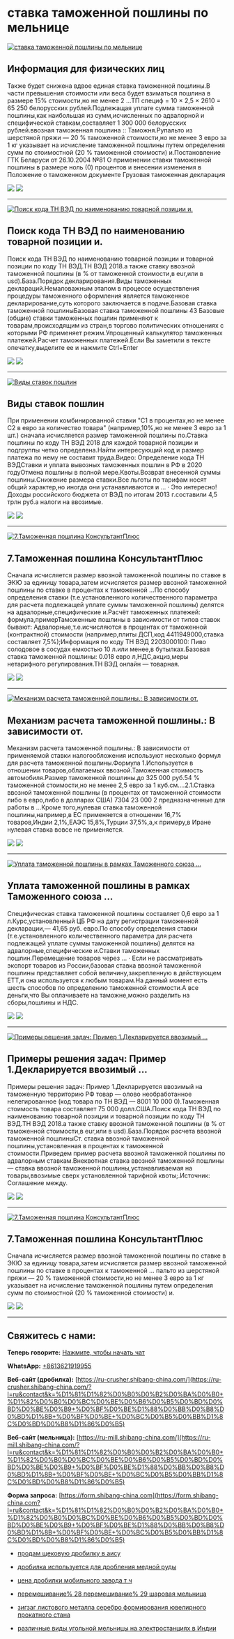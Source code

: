 # ставка таможенной пошлины по мельнице

<a href="https://swt.shibang-china.com/?l=ru&img&k=%D1%81%D1%82%D0%B0%D0%B2%D0%BA%D0%B0+%D1%82%D0%B0%D0%BC%D0%BE%D0%B6%D0%B5%D0%BD%D0%BD%D0%BE%D0%B9+%D0%BF%D0%BE%D1%88%D0%BB%D0%B8%D0%BD%D1%8B+%D0%BF%D0%BE+%D0%BC%D0%B5%D0%BB%D1%8C%D0%BD%D0%B8%D1%86%D0%B5" target="_blank">![ставка таможенной пошлины по мельнице](http://static.shibang-china.com/all-800x300/404.jpg)</a>

## Информация для физических лиц
Также будет снижена вдвое единая ставка таможенной пошлины.В части превышения стоимости или веса будет взиматься пошлина в размере 15% стоимости,но не менее 2 …ТП специф = 10 &#215; 2,5 &#215; 2610 = 65 250 белорусских рублей.Подлежащая уплате сумма таможенной пошлины,как наибольшая из сумм,исчисленных по адвалорной и специфической ставкам,составляет 1 300 000 белорусских рублей.ввозная таможенная пошлина :: Таможня.Рупальто из шерстяной пряжи — 20 % таможенной стоимости,но не менее 3 евро за 1 кг указывает на исчисление таможенной пошлины путем определения сумм по стоимостной (20 % таможенной стоимости) и.Постановление ГТК Беларуси от 26.10.2004 №81 О применении ставки таможенной пошлины в размере ноль (0) процентов и внесении изменения в Положение о таможенном документе Грузовая таможенная декларация


<a href="https://whatsapp.shibangsoft.com/WhatsApp.php" target="_blank" title="WhatsApp">![](http://static.shibang-china.com/icon/whatsapp.png)</a> <a href="https://swt.shibang-china.com/?l=ru&icon&k=%D1%81%D1%82%D0%B0%D0%B2%D0%BA%D0%B0+%D1%82%D0%B0%D0%BC%D0%BE%D0%B6%D0%B5%D0%BD%D0%BD%D0%BE%D0%B9+%D0%BF%D0%BE%D1%88%D0%BB%D0%B8%D0%BD%D1%8B+%D0%BF%D0%BE+%D0%BC%D0%B5%D0%BB%D1%8C%D0%BD%D0%B8%D1%86%D0%B5" target="_blank">![](http://static.shibang-china.com/icon/chat-ru.png)</a>

---

<a href="https://swt.shibang-china.com/?l=ru&img&k=%D1%81%D1%82%D0%B0%D0%B2%D0%BA%D0%B0+%D1%82%D0%B0%D0%BC%D0%BE%D0%B6%D0%B5%D0%BD%D0%BD%D0%BE%D0%B9+%D0%BF%D0%BE%D1%88%D0%BB%D0%B8%D0%BD%D1%8B+%D0%BF%D0%BE+%D0%BC%D0%B5%D0%BB%D1%8C%D0%BD%D0%B8%D1%86%D0%B5" target="_blank">![Поиск кода ТН ВЭД по наименованию товарной позиции и.](http://static.shibang-china.com/all-800x300/86.jpg)</a>

## Поиск кода ТН ВЭД по наименованию товарной позиции и.
Поиск кода ТН ВЭД по наименованию товарной позиции и товарной позиции по коду ТН ВЭД.ТН ВЭД 2018.а также ставку ввозной таможенной пошлины (в % от таможенной стоимости,в eur,или в usd).База.Порядок декларирования.Виды таможенных деклараций.Немаловажным этапом в процессе осуществления процедуры таможенного оформления является таможенное декларирование,суть которого заключается в подаче.Базовая ставка таможенной пошлиныБазовая ставка таможенной пошлины 43 Базовые (общие) ставки таможенных пошлин применяют к товарам,происходящим из стран,в торгово политических отношениях с которыми РФ применяет режим.Упрощенный калькулятор таможенных платежей.Расчет таможенных платежей.Если Вы заметили в тексте опечатку,выделите ее и нажмите Ctrl+Enter


<a href="https://whatsapp.shibangsoft.com/WhatsApp.php" target="_blank" title="WhatsApp">![](http://static.shibang-china.com/icon/whatsapp.png)</a> <a href="https://swt.shibang-china.com/?l=ru&icon&k=%D1%81%D1%82%D0%B0%D0%B2%D0%BA%D0%B0+%D1%82%D0%B0%D0%BC%D0%BE%D0%B6%D0%B5%D0%BD%D0%BD%D0%BE%D0%B9+%D0%BF%D0%BE%D1%88%D0%BB%D0%B8%D0%BD%D1%8B+%D0%BF%D0%BE+%D0%BC%D0%B5%D0%BB%D1%8C%D0%BD%D0%B8%D1%86%D0%B5" target="_blank">![](http://static.shibang-china.com/icon/chat-ru.png)</a>

---

<a href="https://swt.shibang-china.com/?l=ru&img&k=%D1%81%D1%82%D0%B0%D0%B2%D0%BA%D0%B0+%D1%82%D0%B0%D0%BC%D0%BE%D0%B6%D0%B5%D0%BD%D0%BD%D0%BE%D0%B9+%D0%BF%D0%BE%D1%88%D0%BB%D0%B8%D0%BD%D1%8B+%D0%BF%D0%BE+%D0%BC%D0%B5%D0%BB%D1%8C%D0%BD%D0%B8%D1%86%D0%B5" target="_blank">![Виды ставок пошлин](http://static.shibang-china.com/all-800x300/1436.jpg)</a>

## Виды ставок пошлин
При применении комбинированной ставки &quot;С1 в процентах,но не менее С2 в евро за количество товара&quot; (например,10%,но не менее 3 евро за 1 шт.) сначала исчисляется размер таможенной пошлины по.Ставка пошлины по коду ТН ВЭД 2018 для каждой товарной позиции и подгруппы четко определена.Найти интересующий код и размер платежа по нему не составит труда.Видео: Определение кода ТН ВЭДСтавки и уплата вывозных таможенных пошлин в РФ в 2020 годуОтмена пошлины в полной мере.Квоты.Возврат внесенной суммы пошлины.Снижение размера ставки.Все льготы по тарифам носят общий характер,но иногда они устанавливаются и …&nbsp;&#0183;&#32;Это интересно! Доходы российского бюджета от ВЭД по итогам 2013 г.составили 4,5 трлн руб.а налоги на ввозимые.


<a href="https://whatsapp.shibangsoft.com/WhatsApp.php" target="_blank" title="WhatsApp">![](http://static.shibang-china.com/icon/whatsapp.png)</a> <a href="https://swt.shibang-china.com/?l=ru&icon&k=%D1%81%D1%82%D0%B0%D0%B2%D0%BA%D0%B0+%D1%82%D0%B0%D0%BC%D0%BE%D0%B6%D0%B5%D0%BD%D0%BD%D0%BE%D0%B9+%D0%BF%D0%BE%D1%88%D0%BB%D0%B8%D0%BD%D1%8B+%D0%BF%D0%BE+%D0%BC%D0%B5%D0%BB%D1%8C%D0%BD%D0%B8%D1%86%D0%B5" target="_blank">![](http://static.shibang-china.com/icon/chat-ru.png)</a>

---

<a href="https://swt.shibang-china.com/?l=ru&img&k=%D1%81%D1%82%D0%B0%D0%B2%D0%BA%D0%B0+%D1%82%D0%B0%D0%BC%D0%BE%D0%B6%D0%B5%D0%BD%D0%BD%D0%BE%D0%B9+%D0%BF%D0%BE%D1%88%D0%BB%D0%B8%D0%BD%D1%8B+%D0%BF%D0%BE+%D0%BC%D0%B5%D0%BB%D1%8C%D0%BD%D0%B8%D1%86%D0%B5" target="_blank">![7.Таможенная пошлина КонсультантПлюс](http://static.shibang-china.com/all-800x300/1035.jpg)</a>

## 7.Таможенная пошлина КонсультантПлюс
Сначала исчисляется размер ввозной таможенной пошлины по ставке в ЭКЮ за единицу товара,затем исчисляется размер ввозной таможенной пошлины по ставке в процентах к таможенной …По способу определения ставки (т.е.установленного количественного параметра для расчета подлежащей уплате суммы таможенной пошлины) делятся на адвалорные,специфические и.Расчёт таможенных платежей: формула,примерТаможенные пошлины в зависимости от типов ставок бывают: Адвалорные,т.е.исчисляются в процентах от таможенной (контрактной) стоимости (например,плиты ДСП,код 4411949000,ставка составляет 7,5%);Информация по коду ТН ВЭД 2203000100: Пиво солодовое в сосудах емкостью 10 л.или менее,в бутылках.Базовая ставка таможенной пошлины: 0.018 евро л,НДС,акциз,меры нетарифного регулирования.ТН ВЭД онлайн — товарная.


<a href="https://whatsapp.shibangsoft.com/WhatsApp.php" target="_blank" title="WhatsApp">![](http://static.shibang-china.com/icon/whatsapp.png)</a> <a href="https://swt.shibang-china.com/?l=ru&icon&k=%D1%81%D1%82%D0%B0%D0%B2%D0%BA%D0%B0+%D1%82%D0%B0%D0%BC%D0%BE%D0%B6%D0%B5%D0%BD%D0%BD%D0%BE%D0%B9+%D0%BF%D0%BE%D1%88%D0%BB%D0%B8%D0%BD%D1%8B+%D0%BF%D0%BE+%D0%BC%D0%B5%D0%BB%D1%8C%D0%BD%D0%B8%D1%86%D0%B5" target="_blank">![](http://static.shibang-china.com/icon/chat-ru.png)</a>

---

<a href="https://swt.shibang-china.com/?l=ru&img&k=%D1%81%D1%82%D0%B0%D0%B2%D0%BA%D0%B0+%D1%82%D0%B0%D0%BC%D0%BE%D0%B6%D0%B5%D0%BD%D0%BD%D0%BE%D0%B9+%D0%BF%D0%BE%D1%88%D0%BB%D0%B8%D0%BD%D1%8B+%D0%BF%D0%BE+%D0%BC%D0%B5%D0%BB%D1%8C%D0%BD%D0%B8%D1%86%D0%B5" target="_blank">![Механизм расчета таможенной пошлины.: В зависимости от.](http://static.shibang-china.com/all-800x300/405.jpg)</a>

## Механизм расчета таможенной пошлины.: В зависимости от.
Механизм расчета таможенной пошлины.: В зависимости от применяемой ставки налогообложения используют несколько формул для расчета таможенной пошлины.Формула 1.Используется в отношении товаров,облагаемых ввозной.Таможенная стоимость автомобиля.Размер таможенной пошлины.до 325 000 руб.54 % таможенной стоимости,но не менее 2,5 евро за 1 куб.см.…2.1.Ставка ввозной таможенной пошлины (в процентах от таможенной стоимости либо в евро,либо в долларах США) 7304 23 000 2  предназначенные для работы в …Кроме того,нулевая ставка таможенной пошлины,например,в ЕС применяется в отношении 16,7% товаров,Индии 2,1%,ЕАЭС 15,8%,Турции 37,5%,а,к примеру,в Иране нулевая ставка вовсе не применяется.


<a href="https://whatsapp.shibangsoft.com/WhatsApp.php" target="_blank" title="WhatsApp">![](http://static.shibang-china.com/icon/whatsapp.png)</a> <a href="https://swt.shibang-china.com/?l=ru&icon&k=%D1%81%D1%82%D0%B0%D0%B2%D0%BA%D0%B0+%D1%82%D0%B0%D0%BC%D0%BE%D0%B6%D0%B5%D0%BD%D0%BD%D0%BE%D0%B9+%D0%BF%D0%BE%D1%88%D0%BB%D0%B8%D0%BD%D1%8B+%D0%BF%D0%BE+%D0%BC%D0%B5%D0%BB%D1%8C%D0%BD%D0%B8%D1%86%D0%B5" target="_blank">![](http://static.shibang-china.com/icon/chat-ru.png)</a>

---

<a href="https://swt.shibang-china.com/?l=ru&img&k=%D1%81%D1%82%D0%B0%D0%B2%D0%BA%D0%B0+%D1%82%D0%B0%D0%BC%D0%BE%D0%B6%D0%B5%D0%BD%D0%BD%D0%BE%D0%B9+%D0%BF%D0%BE%D1%88%D0%BB%D0%B8%D0%BD%D1%8B+%D0%BF%D0%BE+%D0%BC%D0%B5%D0%BB%D1%8C%D0%BD%D0%B8%D1%86%D0%B5" target="_blank">![Уплата таможенной пошлины в рамках Таможенного союза …](http://static.shibang-china.com/all-800x300/546.jpg)</a>

## Уплата таможенной пошлины в рамках Таможенного союза …
Специфическая ставка таможенной пошлины составляет 0,6 евро за 1 л.Курс,установленный ЦБ РФ на дату регистрации таможенной декларации,— 41,65 руб. евро.По способу определения ставки (т.е.установленного количественного параметра для расчета подлежащей уплате суммы таможенной пошлины) делятся на адвалорные,специфические и.Ставки таможенных пошлин.Перемещение товаров через …&nbsp;&#0183;&#32;Если не рассматривать экспорт товаров из России,базовая ставка ввозной таможенной пошлины представляет собой величину,закрепленную в действующем ЕТТ,и она используется к любым товарам.На данный момент есть шесть способов по определению таможенной стоимости.А все деньги,что Вы оплачиваете на таможне,можно разделить на сборы,пошлины и НДС.


<a href="https://whatsapp.shibangsoft.com/WhatsApp.php" target="_blank" title="WhatsApp">![](http://static.shibang-china.com/icon/whatsapp.png)</a> <a href="https://swt.shibang-china.com/?l=ru&icon&k=%D1%81%D1%82%D0%B0%D0%B2%D0%BA%D0%B0+%D1%82%D0%B0%D0%BC%D0%BE%D0%B6%D0%B5%D0%BD%D0%BD%D0%BE%D0%B9+%D0%BF%D0%BE%D1%88%D0%BB%D0%B8%D0%BD%D1%8B+%D0%BF%D0%BE+%D0%BC%D0%B5%D0%BB%D1%8C%D0%BD%D0%B8%D1%86%D0%B5" target="_blank">![](http://static.shibang-china.com/icon/chat-ru.png)</a>

---

<a href="https://swt.shibang-china.com/?l=ru&img&k=%D1%81%D1%82%D0%B0%D0%B2%D0%BA%D0%B0+%D1%82%D0%B0%D0%BC%D0%BE%D0%B6%D0%B5%D0%BD%D0%BD%D0%BE%D0%B9+%D0%BF%D0%BE%D1%88%D0%BB%D0%B8%D0%BD%D1%8B+%D0%BF%D0%BE+%D0%BC%D0%B5%D0%BB%D1%8C%D0%BD%D0%B8%D1%86%D0%B5" target="_blank">![Примеры решения задач: Пример 1.Декларируется ввозимый …](http://static.shibang-china.com/all-800x300/518.jpg)</a>

## Примеры решения задач: Пример 1.Декларируется ввозимый …
Примеры решения задач: Пример 1.Декларируется ввозимый на таможенную территорию РФ товар — олово необработанное нелегированное (код товара по ТН ВЭД — 8001 10 000 0).Таможенная стоимость товара составляет 75 000 долл.США.Поиск кода ТН ВЭД по наименованию товарной позиции и товарной позиции по коду ТН ВЭД.ТН ВЭД 2018.а также ставку ввозной таможенной пошлины (в % от таможенной стоимости,в eur,или в usd).База.Порядок расчета ввозной таможенной пошлиныСт. ставка ввозной таможенной пошлины,установленная в процентах к таможенной стоимости.Приведем пример расчета ввозной таможенной пошлины по адвалорным ставкам.Внеквотная ставка ввозной таможенной пошлины — ставка ввозной таможенной пошлины,устанавливаемая на товары,ввозимые сверх установленной тарифной квоты;.Источник: Соглашение между.


<a href="https://whatsapp.shibangsoft.com/WhatsApp.php" target="_blank" title="WhatsApp">![](http://static.shibang-china.com/icon/whatsapp.png)</a> <a href="https://swt.shibang-china.com/?l=ru&icon&k=%D1%81%D1%82%D0%B0%D0%B2%D0%BA%D0%B0+%D1%82%D0%B0%D0%BC%D0%BE%D0%B6%D0%B5%D0%BD%D0%BD%D0%BE%D0%B9+%D0%BF%D0%BE%D1%88%D0%BB%D0%B8%D0%BD%D1%8B+%D0%BF%D0%BE+%D0%BC%D0%B5%D0%BB%D1%8C%D0%BD%D0%B8%D1%86%D0%B5" target="_blank">![](http://static.shibang-china.com/icon/chat-ru.png)</a>

---

<a href="https://swt.shibang-china.com/?l=ru&img&k=%D1%81%D1%82%D0%B0%D0%B2%D0%BA%D0%B0+%D1%82%D0%B0%D0%BC%D0%BE%D0%B6%D0%B5%D0%BD%D0%BD%D0%BE%D0%B9+%D0%BF%D0%BE%D1%88%D0%BB%D0%B8%D0%BD%D1%8B+%D0%BF%D0%BE+%D0%BC%D0%B5%D0%BB%D1%8C%D0%BD%D0%B8%D1%86%D0%B5" target="_blank">![7.Таможенная пошлина КонсультантПлюс](http://static.shibang-china.com/all-800x300/400.jpg)</a>

## 7.Таможенная пошлина КонсультантПлюс
Сначала исчисляется размер ввозной таможенной пошлины по ставке в ЭКЮ за единицу товара,затем исчисляется размер ввозной таможенной пошлины по ставке в процентах к таможенной … пальто из шерстяной пряжи — 20 % таможенной стоимости,но не менее 3 евро за 1 кг указывает на исчисление таможенной пошлины путем определения сумм по стоимостной (20 % таможенной стоимости) и.

<a href="https://whatsapp.shibangsoft.com/WhatsApp.php" target="_blank" title="WhatsApp">![](http://static.shibang-china.com/icon/whatsapp.png)</a> <a href="https://swt.shibang-china.com/?l=ru&icon&k=%D1%81%D1%82%D0%B0%D0%B2%D0%BA%D0%B0+%D1%82%D0%B0%D0%BC%D0%BE%D0%B6%D0%B5%D0%BD%D0%BD%D0%BE%D0%B9+%D0%BF%D0%BE%D1%88%D0%BB%D0%B8%D0%BD%D1%8B+%D0%BF%D0%BE+%D0%BC%D0%B5%D0%BB%D1%8C%D0%BD%D0%B8%D1%86%D0%B5" target="_blank">![](http://static.shibang-china.com/icon/chat-ru.png)</a>

---
## Свяжитесь с нами:

**Теперь говорите:** [Нажмите, чтобы начать чат](https://swt.shibang-china.com?l=ru&contact&k=%D1%81%D1%82%D0%B0%D0%B2%D0%BA%D0%B0+%D1%82%D0%B0%D0%BC%D0%BE%D0%B6%D0%B5%D0%BD%D0%BD%D0%BE%D0%B9+%D0%BF%D0%BE%D1%88%D0%BB%D0%B8%D0%BD%D1%8B+%D0%BF%D0%BE+%D0%BC%D0%B5%D0%BB%D1%8C%D0%BD%D0%B8%D1%86%D0%B5)

**WhatsApp:**  [+8613621919955](https://whatsapp.shibangsoft.com/WhatsApp.php)

**Веб-сайт (дробилка):** [https://ru-crusher.shibang-china.com/](https://ru-crusher.shibang-china.com/?l=ru&contact&k=%D1%81%D1%82%D0%B0%D0%B2%D0%BA%D0%B0+%D1%82%D0%B0%D0%BC%D0%BE%D0%B6%D0%B5%D0%BD%D0%BD%D0%BE%D0%B9+%D0%BF%D0%BE%D1%88%D0%BB%D0%B8%D0%BD%D1%8B+%D0%BF%D0%BE+%D0%BC%D0%B5%D0%BB%D1%8C%D0%BD%D0%B8%D1%86%D0%B5)

**Веб-сайт (мельница):** [https://ru-mill.shibang-china.com/](https://ru-mill.shibang-china.com/?l=ru&contact&k=%D1%81%D1%82%D0%B0%D0%B2%D0%BA%D0%B0+%D1%82%D0%B0%D0%BC%D0%BE%D0%B6%D0%B5%D0%BD%D0%BD%D0%BE%D0%B9+%D0%BF%D0%BE%D1%88%D0%BB%D0%B8%D0%BD%D1%8B+%D0%BF%D0%BE+%D0%BC%D0%B5%D0%BB%D1%8C%D0%BD%D0%B8%D1%86%D0%B5)

**Форма запроса:** [https://form.shibang-china.com](https://form.shibang-china.com?l=ru&contact&k=%D1%81%D1%82%D0%B0%D0%B2%D0%BA%D0%B0+%D1%82%D0%B0%D0%BC%D0%BE%D0%B6%D0%B5%D0%BD%D0%BD%D0%BE%D0%B9+%D0%BF%D0%BE%D1%88%D0%BB%D0%B8%D0%BD%D1%8B+%D0%BF%D0%BE+%D0%BC%D0%B5%D0%BB%D1%8C%D0%BD%D0%B8%D1%86%D0%B5)

* [продам щековую дробилку в аису](../123/%D0%BF%D1%80%D0%BE%D0%B4%D0%B0%D0%BC%20%D1%89%D0%B5%D0%BA%D0%BE%D0%B2%D1%83%D1%8E%20%D0%B4%D1%80%D0%BE%D0%B1%D0%B8%D0%BB%D0%BA%D1%83%20%D0%B2%20%D0%B0%D0%B8%D1%81%D1%83.md)

* [дробилка используется для дробления медной руды](../124/%D0%B4%D1%80%D0%BE%D0%B1%D0%B8%D0%BB%D0%BA%D0%B0%20%D0%B8%D1%81%D0%BF%D0%BE%D0%BB%D1%8C%D0%B7%D1%83%D0%B5%D1%82%D1%81%D1%8F%20%D0%B4%D0%BB%D1%8F%20%D0%B4%D1%80%D0%BE%D0%B1%D0%BB%D0%B5%D0%BD%D0%B8%D1%8F%20%D0%BC%D0%B5%D0%B4%D0%BD%D0%BE%D0%B9%20%D1%80%D1%83%D0%B4%D1%8B.md)

* [цена дробилки мобильного завода т  ч](../123/%D1%86%D0%B5%D0%BD%D0%B0%20%D0%B4%D1%80%D0%BE%D0%B1%D0%B8%D0%BB%D0%BA%D0%B8%20%D0%BC%D0%BE%D0%B1%D0%B8%D0%BB%D1%8C%D0%BD%D0%BE%D0%B3%D0%BE%20%D0%B7%D0%B0%D0%B2%D0%BE%D0%B4%D0%B0%20%D1%82%20%20%D1%87.md)

* [перемешивание% 28 перемешивание% 29 шаровая мельница](../123/%D0%BF%D0%B5%D1%80%D0%B5%D0%BC%D0%B5%D1%88%D0%B8%D0%B2%D0%B0%D0%BD%D0%B8%D0%B5%25%2028%20%D0%BF%D0%B5%D1%80%D0%B5%D0%BC%D0%B5%D1%88%D0%B8%D0%B2%D0%B0%D0%BD%D0%B8%D0%B5%25%2029%20%D1%88%D0%B0%D1%80%D0%BE%D0%B2%D0%B0%D1%8F%20%D0%BC%D0%B5%D0%BB%D1%8C%D0%BD%D0%B8%D1%86%D0%B0.md)

* [зигзаг листового металла серебро формирования ювелирного прокатного стана](../122/%D0%B7%D0%B8%D0%B3%D0%B7%D0%B0%D0%B3%20%D0%BB%D0%B8%D1%81%D1%82%D0%BE%D0%B2%D0%BE%D0%B3%D0%BE%20%D0%BC%D0%B5%D1%82%D0%B0%D0%BB%D0%BB%D0%B0%20%D1%81%D0%B5%D1%80%D0%B5%D0%B1%D1%80%D0%BE%20%D1%84%D0%BE%D1%80%D0%BC%D0%B8%D1%80%D0%BE%D0%B2%D0%B0%D0%BD%D0%B8%D1%8F%20%D1%8E%D0%B2%D0%B5%D0%BB%D0%B8%D1%80%D0%BD%D0%BE%D0%B3%D0%BE%20%D0%BF%D1%80%D0%BE%D0%BA%D0%B0%D1%82%D0%BD%D0%BE%D0%B3%D0%BE%20%D1%81%D1%82%D0%B0%D0%BD%D0%B0.md)

* [различные виды угольной мельницы на электростанциях в Индии](../125/%D1%80%D0%B0%D0%B7%D0%BB%D0%B8%D1%87%D0%BD%D1%8B%D0%B5%20%D0%B2%D0%B8%D0%B4%D1%8B%20%D1%83%D0%B3%D0%BE%D0%BB%D1%8C%D0%BD%D0%BE%D0%B9%20%D0%BC%D0%B5%D0%BB%D1%8C%D0%BD%D0%B8%D1%86%D1%8B%20%D0%BD%D0%B0%20%D1%8D%D0%BB%D0%B5%D0%BA%D1%82%D1%80%D0%BE%D1%81%D1%82%D0%B0%D0%BD%D1%86%D0%B8%D1%8F%D1%85%20%D0%B2%20%D0%98%D0%BD%D0%B4%D0%B8%D0%B8.md)